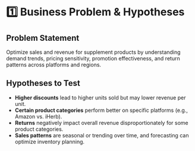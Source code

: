 # 1️⃣ Business Problem & Hypotheses

## Problem Statement
Optimize sales and revenue for supplement products by understanding demand trends, pricing sensitivity, promotion effectiveness, and return patterns across platforms and regions.

## Hypotheses to Test
- **Higher discounts** lead to higher units sold but may lower revenue per unit.
- **Certain product categories** perform better on specific platforms (e.g., Amazon vs. iHerb).
- **Returns** negatively impact overall revenue disproportionately for some product categories.
- **Sales patterns** are seasonal or trending over time, and forecasting can optimize inventory planning.
